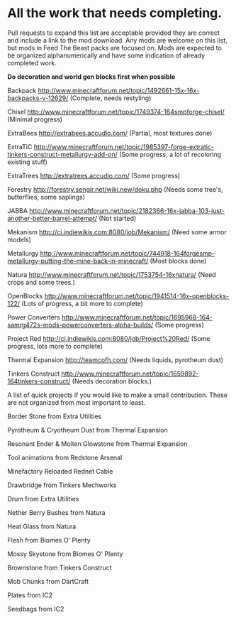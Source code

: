 All the work that needs completing. 
===========================
Pull requests to expand this list are acceptable provided they are correct and include a link to the mod download.
Any mods are welcome on this list, but mods in Feed The Beast packs are focused on.
Mods are expected to be organized alphanumerically and have some indication of already completed work.

**Do decoration and world gen blocks first when possible**

Backpack			http://www.minecraftforum.net/topic/1492661-15x-16x-backpacks-v-12629/ (Complete, needs restyling)

Chisel				http://www.minecraftforum.net/topic/1749374-164smpforge-chisel/ (Minimal progress)

ExtraBees			http://extrabees.accudio.com/ (Partial, most textures done)

ExtraTiC			http://www.minecraftforum.net/topic/1985397-forge-extratic-tinkers-construct-metallurgy-add-on/ (Some progress, a lot of recoloring existing stuff)

ExtraTrees			http://extratrees.accudio.com/ (Some progress)

Forestry			http://forestry.sengir.net/wiki.new/doku.php (Needs some tree's, butterflies, some saplings)

JABBA				http://www.minecraftforum.net/topic/2182366-16x-jabba-103-just-another-better-barrel-attempt/ (Not started)

Mekanism			http://ci.indiewikis.com:8080/job/Mekanism/ (Need some armor models)

Metallurgy			http://www.minecraftforum.net/topic/744918-164forgesmp-metallurgy-putting-the-mine-back-in-minecraft/ (Most blocks done)

Natura				http://www.minecraftforum.net/topic/1753754-16xnatura/ (Need crops and some trees.)

OpenBlocks			http://www.minecraftforum.net/topic/1941514-16x-openblocks-122/ (Lots of progress, a bit more to complete)

Power Converters		http://www.minecraftforum.net/topic/1695968-164-samrg472s-mods-powerconverters-alpha-builds/ (Some progress)

Project Red			http://ci.indiewikis.com:8080/job/Project%20Red/ (Some progress, lots more to complete)

Thermal Expansion		http://teamcofh.com/ (Needs liquids, pyrotheum dust)

Tinkers Construct		http://www.minecraftforum.net/topic/1659892-164tinkers-construct/ (Needs decoration blocks.)

A list of quick projects if you would like to make a small contribution. These are not organized from most important to least.

Border Stone from Extra Utilities

Pyrotheum & Cryotheum Dust from Thermal Expansion

Resonant Ender & Molten Glowstone from Thermal Expansion

Tool animations from Redstone Arsenal

Minefactory Reloaded Rednet Cable

Drawbridge from Tinkers Mechworks

Drum from Extra Utilities

Nether Berry Bushes from Natura

Heat Glass from Natura

Flesh from Biomes O' Plenty

Mossy Skystone from Biomes O' Plenty

Brownstone from Tinkers Construct

Mob Chunks from DartCraft

Plates from IC2

Seedbags from IC2



